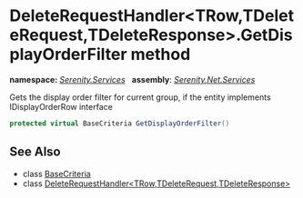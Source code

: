 # DeleteRequestHandler&lt;TRow,TDeleteRequest,TDeleteResponse&gt;.GetDisplayOrderFilter method
**namespace:** *[Serenity.Services](../../README.md#serenity.services-namespace)*   **assembly**: *[Serenity.Net.Services](../../README.md)*

Gets the display order filter for current group, if the entity implements IDisplayOrderRow interface

```csharp
protected virtual BaseCriteria GetDisplayOrderFilter()
```

## See Also

* class [BaseCriteria](../Serenity.Net.Data/../../Serenity.Data/BaseCriteria.md)
* class [DeleteRequestHandler&lt;TRow,TDeleteRequest,TDeleteResponse&gt;](../DeleteRequestHandler-3.md)